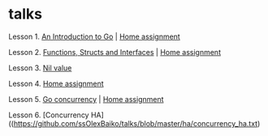 # talks

Lesson 1. [An Introduction to Go](https://talks.godoc.org/github.com/ssOlexBaiko/talks/An_Introduction_to_Go.slide) | [Home assignment](https://github.com/ssOlexBaiko/talks/blob/master/ha/Giphy_parser.txt)

Lesson 2. [Functions, Structs and Interfaces](https://talks.godoc.org/github.com/ssOlexBaiko/talks/Session_2.slide) | [Home assignment](https://github.com/ssOlexBaiko/talks/blob/master/ha/rest_api_server.txt)

Lesson 3. [Nil value](https://talks.godoc.org/github.com/ssOlexBaiko/talks/Session_3.slide)

Lesson 4. [Home assignment](https://github.com/ssOlexBaiko/talks/blob/master/ha/testing.txt)

Lesson 5. [Go concurrency](https://talks.godoc.org/github.com/ssOlexBaiko/talks/Session_5_go_concurrency.slide) | [Home assignment](https://github.com/ssOlexBaiko/talks/blob/master/ha/contextDemo.go)

Lesson 6. [Concurrency HA]((https://github.com/ssOlexBaiko/talks/blob/master/ha/concurrency_ha.txt)
